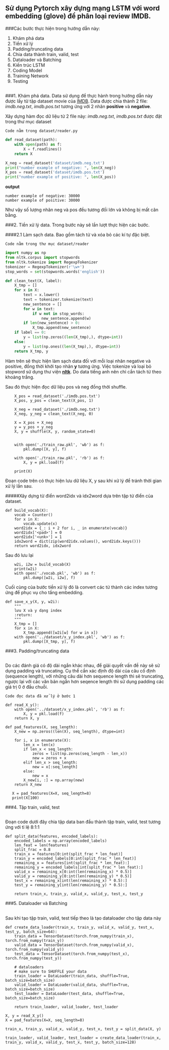 ## Sử dụng Pytorch  xây dựng mạng LSTM với word embedding (**glove**) để phân loại review IMDB.

###Các bước thực hiện trong hướng dẫn này:
1. Khám phá data
2. Tiền xử lý
3. Padding/truncating data
4. Chia data thành train, valid, test
5. Dataloader và Batching
6. Kiến trúc LSTM
7. Coding Model
8. Training Network
9. Testing

##

###1. Khám phá data.
Data sử dụng để thực hành trong hướng dẫn này được lấy từ tập dataset movie của [IMDB](http://ai.stanford.edu/~amaas/data/sentiment/).
Data được chia thành 2 file: *imdb.neg.txt*, *imdb.pos.txt* tương ứng với 2 nhãn **positive** và **negative**.

Xây dựng hàm đọc dữ liệu từ 2 file này:
*imdb.neg.txt*, *imdb.pos.txt* được đặt trong thư mục dataset

```Code nằm trong dataset/reader.py```
```python
def read_dataset(path):
    with open(path) as f:
        X = f.readlines()
    return X

X_neg = read_dataset('dataset/imdb.neg.txt')
print("number example of negative: ", len(X_neg))
X_pos = read_dataset('dataset/imdb.pos.txt')
print("number example of positive: ", len(X_pos))
```

**output**
```
number example of negative: 30000
number example of positive: 30000
```

Như vậy số lượng nhãn neg và pos đều tương đối lớn và không bị mất cân bằng.

###2. Tiền xử lý data.
Trong bước này sẽ lần lượt thực hiện các bước.

####2.1 Làm sạch data.
Bao gồm tách từ và xóa bỏ các kí tự đặc biệt.

```Code nằm trong thư mục dataset/reader```

```python
import numpy as np
from nltk.corpus import stopwords
from nltk.tokenize import RegexpTokenizer
tokenizer = RegexpTokenizer(r'\w+')
stop_words = set(stopwords.words('english'))

def clean_text(X, label):
    X_tmp = []
    for x in X:
        text = x.lower()
        text = tokenizer.tokenize(text)
        new_sentence = []
        for w in text:
            if w not in stop_words:
                new_sentence.append(w)
        if len(new_sentence) > 0:
            X_tmp.append(new_sentence)
    if label == 0:
        y = list(np.zeros((len(X_tmp),), dtype=int))
    else:
        y = list(np.ones((len(X_tmp),), dtype=int))
    return X_tmp, y
```
Hàm trên sẽ thực hiện làm sạch data đối với mỗi loại nhãn negative và positive, đồng thời khởi tạo nhãn **y** tương ứng.
Việc tokenize và loại bỏ stopword sử dụng thư viện **[nltk](https://pypi.org/project/nltk/)**. 
Do data tiếng anh nên chỉ cần tách từ theo khoảng trắng.

Sau đó thực hiện đọc dữ liệu pos và neg đồng thời shuffle.

```
    X_pos = read_dataset('./imdb.pos.txt')
    X_pos, y_pos = clean_text(X_pos, 1)

    X_neg = read_dataset('./imdb.neg.txt')
    X_neg, y_neg = clean_text(X_neg, 0)

    X = X_pos + X_neg
    y = y_pos + y_neg
    X, y = shuffle(X, y, random_state=0)


    with open('./train_raw.pkl', 'wb') as f:
        pkl.dump([X, y], f)

    with open('./train_raw.pkl', 'rb') as f:
        X, y = pkl.load(f)

    print(X)
```

Đoạn code trên có thực hiện lưu dữ liệu X, y sau khi xử lý để tránh thời gian xử lý lần sau.

#####Xây dựng từ điển word2idx và idx2word dựa trên tập từ điển của dataset.
```
def build_vocab(X):
    vocab = Counter()
    for x in X:
        vocab.update(x)
    word2idx = {_: i + 2 for i, _ in enumerate(vocab)}
    word2idx['<pad>'] = 0
    word2idx['<unk>'] = 1
    idx2word = dict(zip(word2idx.values(), word2idx.keys()))
    return word2idx, idx2word
```

Sau đó lưu lại 

```
    w2i, i2w = build_vocab(X)
    print(w2i)
    with open('./vocab.pkl', 'wb') as f:
        pkl.dump([w2i, i2w], f)
```

Cuối cùng của bước tiền xử lý đó là convert các từ thành các index tương ứng để phục vụ cho tầng embedding.

```
def save_x_y(X, y, w2i):
    """
    lưu X và y dạng index
    :return:
    """
    X_tmp = []
    for x in X:
        X_tmp.append([w2i[w] for w in x])
    with open('../dataset/x_y_index.pkl', 'wb') as f:
        pkl.dump([X_tmp, y], f)
```


###3. Padding/truncating data
##

Do các đánh giá có độ dài ngắn khác nhau, để giải quyết vấn đề này sẽ sử dụng padding và truncating.
Cụ thể cần xác định độ dài của câu cố định (sequence length), với những câu dài hơn sequence length thì sẽ truncating,
ngược lại với các văn bản ngắn hơn seqence length thì sử dụng padding các giá trị 0 ở đầu chuỗi.

``Code đọc data đã xử lý ở bước 1``
```
def read_X_y():
    with open('../dataset/x_y_index.pkl', 'rb') as f:
        X, y = pkl.load(f)
    return X, y
```


```
def pad_features(X, seq_length):
    X_new = np.zeros((len(X), seq_length), dtype=int)

    for i, x in enumerate(X):
        len_x = len(x)
        if len_x < seq_length:
            zeros = list(np.zeros(seq_length - len_x))
            new = zeros + x
        elif len_x > seq_length:
            new = x[:seq_length]
        else:
            new = x
        X_new[i, :] = np.array(new)
    return X_new
```

```X, y = read_X_y()
   X = pad_features(X=X, seq_length=8)
   print(X[100)
```

###4. Tập train, valid, test
##

Đoạn code dưới đây chia tập data ban đầu thành tập train, valid, test tương ứng với tỉ lệ 8:1:1
```
def split_data(features, encoded_labels):
    encoded_labels = np.array(encoded_labels)
    len_feat = len(features)
    split_frac = 0.8
    train_x = features[0:int(split_frac * len_feat)]
    train_y = encoded_labels[0:int(split_frac * len_feat)]
    remaining_x = features[int(split_frac * len_feat):]
    remaining_y = encoded_labels[int(split_frac * len_feat):]
    valid_x = remaining_x[0:int(len(remaining_x) * 0.5)]
    valid_y = remaining_y[0:int(len(remaining_y) * 0.5)]
    test_x = remaining_x[int(len(remaining_x) * 0.5):]
    test_y = remaining_y[int(len(remaining_y) * 0.5):]

    return train_x, train_y, valid_x, valid_y, test_x, test_y

```

###5. Dataloader và Batching
##
Sau khi tạo tập train, valid, test tiếp theo là tạo dataloader cho tập data này

```
def create_data_loader(train_x, train_y, valid_x, valid_y, test_x, test_y, batch_size=64):
    train_data = TensorDataset(torch.from_numpy(train_x), torch.from_numpy(train_y))
    valid_data = TensorDataset(torch.from_numpy(valid_x), torch.from_numpy(valid_y))
    test_data = TensorDataset(torch.from_numpy(test_x), torch.from_numpy(test_y))

    # dataloaders
    # make sure to SHUFFLE your data
    train_loader = DataLoader(train_data, shuffle=True, batch_size=batch_size)
    valid_loader = DataLoader(valid_data, shuffle=True, batch_size=batch_size)
    test_loader = DataLoader(test_data, shuffle=True, batch_size=batch_size)

    return train_loader, valid_loader, test_loader
```

```
X, y = read_X_y()
X = pad_features(X=X, seq_length=8)

train_x, train_y, valid_x, valid_y, test_x, test_y = split_data(X, y)

train_loader, valid_loader, test_loader = create_data_loader(train_x, train_y, valid_x, valid_y, test_x, test_y, batch_size=128)

```